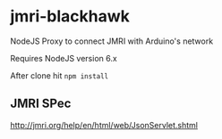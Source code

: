 # jmri-blackhawk
NodeJS Proxy to connect JMRI with Arduino's network

Requires NodeJS version 6.x

After clone hit ```npm install```

## JMRI SPec
http://jmri.org/help/en/html/web/JsonServlet.shtml